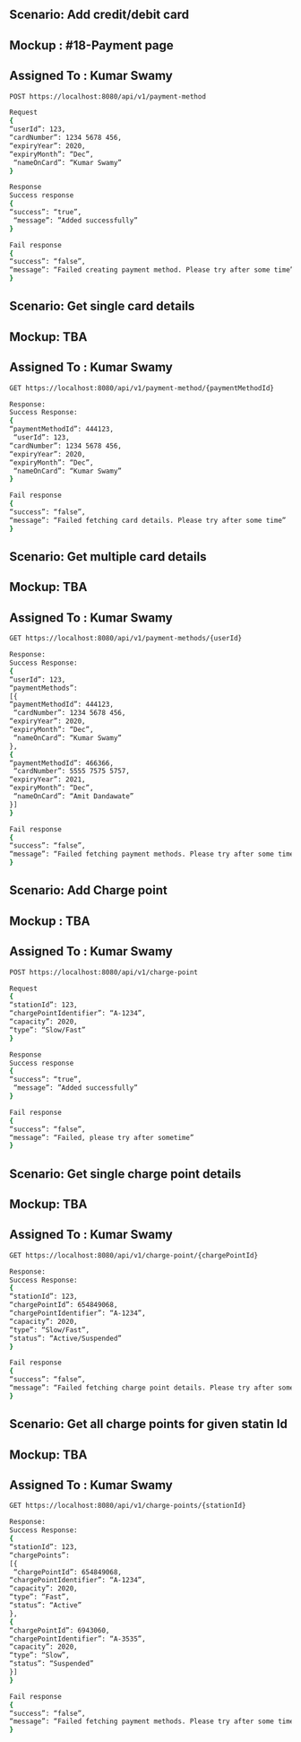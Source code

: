 ## Scenario: Add credit/debit card 
## Mockup : #18-Payment page
## Assigned To : Kumar Swamy

```bash
POST https://localhost:8080/api/v1/payment-method 

Request
{
“userId”: 123,
“cardNumber”: 1234 5678 456,
“expiryYear”: 2020,
“expiryMonth”: “Dec”, 
 “nameOnCard”: “Kumar Swamy”
}

Response
Success response
{
“success”: “true”,
 “message”: ”Added successfully”
}

Fail response
{
“success”: “false”,
“message”: “Failed creating payment method. Please try after some time”
}
```

## Scenario: Get single card details
## Mockup: TBA
## Assigned To : Kumar Swamy

```bash
GET https://localhost:8080/api/v1/payment-method/{paymentMethodId}

Response:
Success Response:
{
“paymentMethodId”: 444123, 
 “userId”: 123,
“cardNumber”: 1234 5678 456,
“expiryYear”: 2020,
“expiryMonth”: “Dec”, 
 “nameOnCard”: “Kumar Swamy”
}

Fail response
{
“success”: “false”,
“message”: “Failed fetching card details. Please try after some time”
}
```

## Scenario: Get multiple card details 
## Mockup: TBA
## Assigned To : Kumar Swamy

```bash
GET https://localhost:8080/api/v1/payment-methods/{userId}

Response:
Success Response:
{
“userId”: 123,
“paymentMethods”:
[{
“paymentMethodId”: 444123, 
 “cardNumber”: 1234 5678 456,
“expiryYear”: 2020,
“expiryMonth”: “Dec”, 
 “nameOnCard”: “Kumar Swamy”
},
{
“paymentMethodId”: 466366, 
 “cardNumber”: 5555 7575 5757,
“expiryYear”: 2021,
“expiryMonth”: “Dec”, 
 “nameOnCard”: “Amit Dandawate”
}]
}

Fail response
{
“success”: “false”,
“message”: “Failed fetching payment methods. Please try after some time”,
}
```


## Scenario: Add Charge point
## Mockup : TBA
## Assigned To : Kumar Swamy

```bash
POST https://localhost:8080/api/v1/charge-point 

Request
{
“stationId”: 123,
“chargePointIdentifier”: “A-1234”,
“capacity”: 2020,
“type”: “Slow/Fast”
}

Response
Success response
{
“success”: “true”,
 “message”: ”Added successfully”
}

Fail response
{
“success”: “false”,
“message”: “Failed, please try after sometime”
}
```

## Scenario: Get single charge point details
## Mockup: TBA
## Assigned To : Kumar Swamy

```bash
GET https://localhost:8080/api/v1/charge-point/{chargePointId}

Response:
Success Response:
{
“stationId”: 123,
“chargePointId”: 654849068,
“chargePointIdentifier”: “A-1234”,
“capacity”: 2020,
“type”: “Slow/Fast”,
“status”: “Active/Suspended”
}

Fail response
{
“success”: “false”,
“message”: “Failed fetching charge point details. Please try after some time”
}
```

## Scenario: Get all charge points for given statin Id 
## Mockup: TBA
## Assigned To : Kumar Swamy

```bash
GET https://localhost:8080/api/v1/charge-points/{stationId}

Response:
Success Response:
{
“stationId”: 123,
“chargePoints”:
[{
 “chargePointId”: 654849068,
“chargePointIdentifier”: “A-1234”,
“capacity”: 2020,
“type”: “Fast”,
“status”: “Active”
},
{
“chargePointId”: 6943060,
“chargePointIdentifier”: “A-3535”,
“capacity”: 2020,
“type”: “Slow”,
“status”: “Suspended”
}]
}

Fail response
{
“success”: “false”,
“message”: “Failed fetching payment methods. Please try after some time”,
}
```
